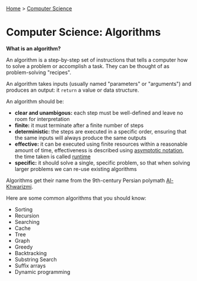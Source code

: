 [Home](../../README.md) > [Computer Science](./README.md)

# Computer Science: Algorithms

**What is an algorithm?**

An algorithm is a step-by-step set of instructions that tells a computer how to solve a problem or accomplish a task. They can be thought of as problem-solving "recipes".

An algorithm takes inputs (usually named "parameters" or "arguments") and produces an output: it `return` a value or data structure.

An algorithm should be:
- **clear and unambigous:** each step must be well-defined and leave no room for interpretation
- **finite:** it must terminate after a finite number of steps
- **deterministic:** the steps are executed in a specific order, ensuring that the same inputs will always produce the same outputs
- **effective:** it can be executed using finite resources within a reasonable amount of time, effectiveness is described using [asymptotic notation](#asymptotic-notation), the time taken is called [runtime](#runtime)
- **specific:** it should solve a single, specific problem, so that when solving larger problems we can re-use existing algorithms

Algorithms get their name from the 9th-century Persian polymath [Al-Khwarizmi](https://en.wikipedia.org/wiki/Muhammad_ibn_Musa_al-Khwarizmi).

Here are some common algorithms that you should know:
- Sorting
- Recursion
- Searching
- Cache
- Tree
- Graph
- Greedy
- Backtracking
- Substring Search
- Suffix arrays
- Dynamic programming

<!-- 
## Sorting Algorithms
## Recursion Algorithms
## Searching Algorithms
## Cache Algorithms
## Tree Algorithms
## Graph Algorithms
## Greedy Algorithms
## Backtracking Algorithms
## Substring Search Algorithms
## Suffix arrays Algorithms
## Dynamic Programming
-->
